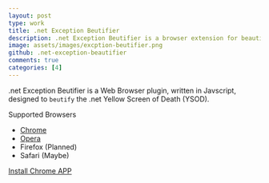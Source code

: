 ```yaml
---
layout: post
type: work
title: .net Exception Beutifier
description: .net Exception Beutifier is a browser extension for beautifying the Yellow Screen Of Death (YSOD) using the awesome Bootstrap themes from Bootswatch. The .net Exception Beutifier is currently avaialble on Chrome & Opera
image: assets/images/excption-beutifier.png
github: .net-exception-beautifier
comments: true
categories: [4]
---
```


.net Exception Beutifier is a Web Browser plugin, written in Javscript, designed to `beutify` the .net Yellow Screen of Death (YSOD).

Supported Browsers
- [Chrome](https://chrome.google.com/webstore/detail/net-exception-beutifier/hmanakaaopnlofagmidhhcenkgecehld)
- [Opera](https://addons.opera.com/en/extensions/details/net-exception-beutifier/)
- Firefox (Planned)
- Safari (Maybe)

<a href="https://chrome.google.com/webstore/detail/net-exception-beutifier/hmanakaaopnlofagmidhhcenkgecehld" target="blank" class="button">
    Install Chrome APP
    <i class="icon fa-chrome"></i>
</a>